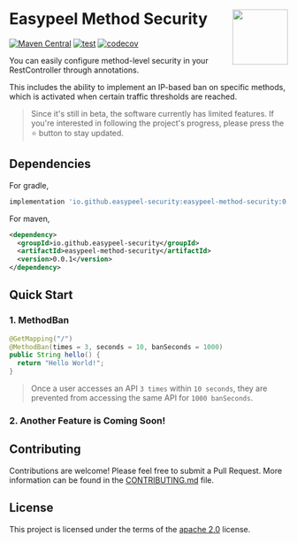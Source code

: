 # <img src="https://github.com/easypeel-security/spring-method-ban/assets/13290706/0d83c171-4f62-44b3-8a36-e3a86898b954" align="right" width="100">Easypeel Method Security

[![Maven Central](https://img.shields.io/maven-central/v/io.github.easypeel-security/easypeel-method-security.svg?label=Maven%20Central&color=)](https://mvnrepository.com/artifact/io.github.easypeel-security/easypeel-method-security)
[![test](https://github.com/easypeel-security/easypeel-method-security/actions/workflows/on-push.yml/badge.svg)](https://github.com/easypeel-security/easypeel-method-security/actions/workflows/on-push.yml)
[![codecov](https://codecov.io/gh/easypeel-security/easypeel-method-security/graph/badge.svg?token=9FUJAWJB5W)](https://codecov.io/gh/easypeel-security/easypeel-method-security)

You can easily configure method-level security in your
RestController through annotations.

This includes the ability to implement an IP-based ban on
specific methods, which is activated when certain traffic thresholds are reached.

> Since it's still in beta, the software currently has limited features. If you're interested in
> following the project's progress, please press the ⭐ button to stay updated.

## Dependencies

For gradle,

```groovy
implementation 'io.github.easypeel-security:easypeel-method-security:0.0.1'
```

For maven,

```xml
<dependency>
  <groupId>io.github.easypeel-security</groupId>
  <artifactId>easypeel-method-security</artifactId>
  <version>0.0.1</version>
</dependency>
```

## Quick Start

### 1. MethodBan

```java
@GetMapping("/")
@MethodBan(times = 3, seconds = 10, banSeconds = 1000)
public String hello() {
  return "Hello World!";
}
```

> Once a user accesses an API `3 times` within `10 seconds`, they are prevented from accessing the
> same API for `1000 banSeconds`.

### 2. Another Feature is Coming Soon!

## Contributing

Contributions are welcome! Please feel free to submit a Pull Request.
More information can be found in the [CONTRIBUTING.md] file.

[CONTRIBUTING.md]: documentation/CONTRIBUTING.md

## License

This project is licensed under the terms of the [apache 2.0] license.

[apache 2.0]: LICENSE.txt

